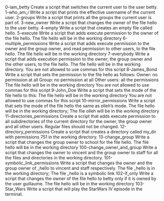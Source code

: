 0-iam_betty Create a script that switches the current user to the user betty.
1-who_am_i Write a script that prints the effective username of the current user.
2-groups Write a script that prints all the groups the current user is part of.
3-new_owner Write a script that changes the owner of the file hello to the user betty.
4-empty Write a script that creates an empty file called hello.
5-execute Write a script that adds execute permission to the owner of the file hello. The file hello will be in the working directory
6-multiple_permissions Write a script that adds execute permission to the owner and the group owner, and read permission to other users, to the file hello. The file hello will be in the working directory
7-everybody Write a script that adds execution permission to the owner, the group owner and the other users, to the file hello. The file hello will be in the working directory. You are not allowed to use commas for this script
8-James_Bond Write a script that sets the permission to the file hello as follows: Owner: no permission at all Group: no permission at all Other users: all the permissions The file hello will be in the working directory You are not allowed to use commas for this script
9-John_Doe Write a script that sets the mode of the file hello to this: The file hello will be in the working directory You are not allowed to use commas for this script
10-mirror_permissions Write a script that sets the mode of the file hello the same as olleh’s mode. The file hello will be in the working directory; The file olleh will be in the working directory
11-directories_permissions Create a script that adds execute permission to all subdirectories of the current directory for the owner, the group owner and all other users. Regular files should not be changed. 
12-directory_permissions Create a script that creates a directory called my_dir with permissions 751 in the working directory.
13-change_group Write a script that changes the group owner to school for the file hello. The file hello will be in the working directory
100-change_owner_and_group Write a script that changes the owner to vincent and the group owner to staff for all the files and directories in the working directory.
101-symbolic_link_permissions Write a script that changes the owner and the group owner of _hello to vincent and staff respectively. The file _hello is in the working directory; The file _hello is a symbolic link
102-if_only Write a script that changes the owner of the file hello to betty only if it is owned by the user guillaume. The file hello will be in the working directory
103-Star_Wars Write a script that will play the StarWars IV episode in the terminal.
